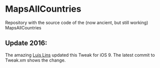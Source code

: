 # MapsAllCountries
Repository with the source code of the (now ancient, but still working) MapsAllCountries

## Update 2016:

The amazing [Luis Lins](https://twitter.com/blackforstripes) updated this Tweak for iOS 9.
The latest commit to Tweak.xm shows the change.
